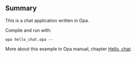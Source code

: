 Summary
-------

This is a chat application written in Opa.

Compile and run with:

`opa hello_chat.opa --`

More about this example in Opa manual, chapter [Hello, chat](http://doc.opalang.org/manual/Hello--chat).
